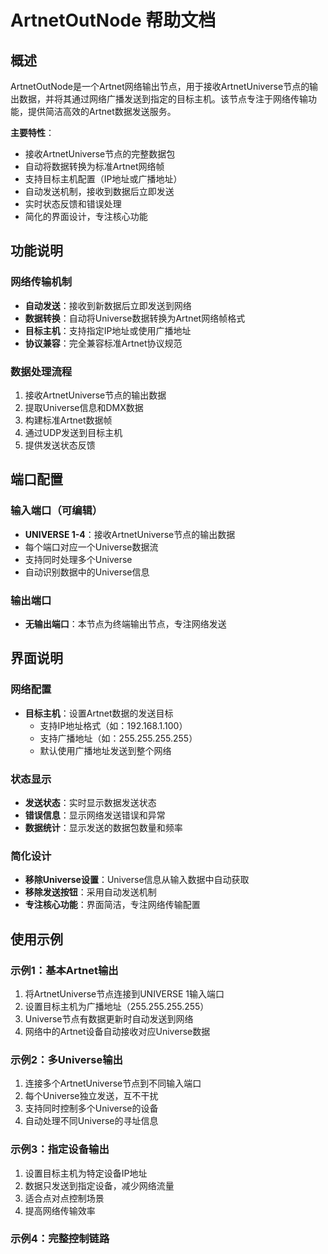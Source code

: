 # ArtnetOutNode 帮助文档

## 概述

ArtnetOutNode是一个Artnet网络输出节点，用于接收ArtnetUniverse节点的输出数据，并将其通过网络广播发送到指定的目标主机。该节点专注于网络传输功能，提供简洁高效的Artnet数据发送服务。

**主要特性**：
- 接收ArtnetUniverse节点的完整数据包
- 自动将数据转换为标准Artnet网络帧
- 支持目标主机配置（IP地址或广播地址）
- 自动发送机制，接收到数据后立即发送
- 实时状态反馈和错误处理
- 简化的界面设计，专注核心功能

## 功能说明

### 网络传输机制
- **自动发送**：接收到新数据后立即发送到网络
- **数据转换**：自动将Universe数据转换为Artnet网络帧格式
- **目标主机**：支持指定IP地址或使用广播地址
- **协议兼容**：完全兼容标准Artnet协议规范

### 数据处理流程
1. 接收ArtnetUniverse节点的输出数据
2. 提取Universe信息和DMX数据
3. 构建标准Artnet数据帧
4. 通过UDP发送到目标主机
5. 提供发送状态反馈

## 端口配置

### 输入端口（可编辑）
- **UNIVERSE 1-4**：接收ArtnetUniverse节点的输出数据
- 每个端口对应一个Universe数据流
- 支持同时处理多个Universe
- 自动识别数据中的Universe信息

### 输出端口
- **无输出端口**：本节点为终端输出节点，专注网络发送

## 界面说明

### 网络配置
- **目标主机**：设置Artnet数据的发送目标
  - 支持IP地址格式（如：192.168.1.100）
  - 支持广播地址（如：255.255.255.255）
  - 默认使用广播地址发送到整个网络

### 状态显示
- **发送状态**：实时显示数据发送状态
- **错误信息**：显示网络发送错误和异常
- **数据统计**：显示发送的数据包数量和频率

### 简化设计
- **移除Universe设置**：Universe信息从输入数据中自动获取
- **移除发送按钮**：采用自动发送机制
- **专注核心功能**：界面简洁，专注网络传输配置

## 使用示例

### 示例1：基本Artnet输出
1. 将ArtnetUniverse节点连接到UNIVERSE 1输入端口
2. 设置目标主机为广播地址（255.255.255.255）
3. Universe节点有数据更新时自动发送到网络
4. 网络中的Artnet设备自动接收对应Universe数据

### 示例2：多Universe输出
1. 连接多个ArtnetUniverse节点到不同输入端口
2. 每个Universe独立发送，互不干扰
3. 支持同时控制多个Universe的设备
4. 自动处理不同Universe的寻址信息

### 示例3：指定设备输出
1. 设置目标主机为特定设备IP地址
2. 数据只发送到指定设备，减少网络流量
3. 适合点对点控制场景
4. 提高网络传输效率

### 示例4：完整控制链路